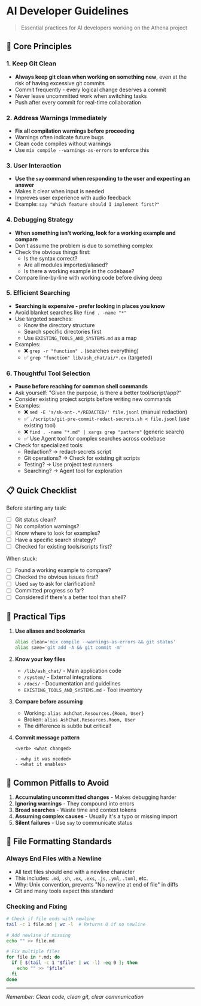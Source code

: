 # AI Developer Guidelines

> Essential practices for AI developers working on the Athena project

## 🎯 Core Principles

### 1. Keep Git Clean
- **Always keep git clean when working on something new**, even at the risk of having excessive git commits
- Commit frequently - every logical change deserves a commit
- Never leave uncommitted work when switching tasks
- Push after every commit for real-time collaboration

### 2. Address Warnings Immediately
- **Fix all compilation warnings before proceeding**
- Warnings often indicate future bugs
- Clean code compiles without warnings
- Use `mix compile --warnings-as-errors` to enforce this

### 3. User Interaction
- **Use the `say` command when responding to the user and expecting an answer**
- Makes it clear when input is needed
- Improves user experience with audio feedback
- Example: `say "Which feature should I implement first?"`

### 4. Debugging Strategy
- **When something isn't working, look for a working example and compare**
- Don't assume the problem is due to something complex
- Check the obvious things first:
  - Is the syntax correct?
  - Are all modules imported/aliased?
  - Is there a working example in the codebase?
- Compare line-by-line with working code before diving deep

### 5. Efficient Searching
- **Searching is expensive - prefer looking in places you know**
- Avoid blanket searches like `find . -name "*"`
- Use targeted searches:
  - Know the directory structure
  - Search specific directories first
  - Use `EXISTING_TOOLS_AND_SYSTEMS.md` as a map
- Examples:
  - ❌ `grep -r "function" .` (searches everything)
  - ✅ `grep "function" lib/ash_chat/ai/*.ex` (targeted)

### 6. Thoughtful Tool Selection
- **Pause before reaching for common shell commands**
- Ask yourself: "Given the purpose, is there a better tool/script/app?"
- Consider existing project scripts before writing new commands
- Examples:
  - ❌ `sed -E 's/sk-ant-.*/REDACTED/' file.jsonl` (manual redaction)
  - ✅ `./scripts/git-pre-commit-redact-secrets.sh < file.jsonl` (use existing tool)
  - ❌ `find . -name "*.md" | xargs grep "pattern"` (generic search)
  - ✅ Use Agent tool for complex searches across codebase
- Check for specialized tools:
  - Redaction? → redact-secrets script
  - Git operations? → Check for existing git scripts
  - Testing? → Use project test runners
  - Searching? → Agent tool for exploration

## 📋 Quick Checklist

Before starting any task:
- [ ] Git status clean?
- [ ] No compilation warnings?
- [ ] Know where to look for examples?
- [ ] Have a specific search strategy?
- [ ] Checked for existing tools/scripts first?

When stuck:
- [ ] Found a working example to compare?
- [ ] Checked the obvious issues first?
- [ ] Used `say` to ask for clarification?
- [ ] Committed progress so far?
- [ ] Considered if there's a better tool than shell?

## 🔧 Practical Tips

1. **Use aliases and bookmarks**
   ```bash
   alias clean='mix compile --warnings-as-errors && git status'
   alias save='git add -A && git commit -m'
   ```

2. **Know your key files**
   - `/lib/ash_chat/` - Main application code
   - `/system/` - External integrations
   - `/docs/` - Documentation and guidelines
   - `EXISTING_TOOLS_AND_SYSTEMS.md` - Tool inventory

3. **Compare before assuming**
   - Working: `alias AshChat.Resources.{Room, User}`
   - Broken: `alias AshChat.Resources.Room, User`
   - The difference is subtle but critical!

4. **Commit message pattern**
   ```
   <verb> <what changed>
   
   - <why it was needed>
   - <what it enables>
   ```

## 🚨 Common Pitfalls to Avoid

1. **Accumulating uncommitted changes** - Makes debugging harder
2. **Ignoring warnings** - They compound into errors
3. **Broad searches** - Waste time and context tokens
4. **Assuming complex causes** - Usually it's a typo or missing import
5. **Silent failures** - Use `say` to communicate status

## 📝 File Formatting Standards

### Always End Files with a Newline
- All text files should end with a newline character
- This includes: `.md`, `.sh`, `.ex`, `.exs`, `.js`, `.yml`, `.toml`, etc.
- Why: Unix convention, prevents "No newline at end of file" in diffs
- Git and many tools expect this standard

### Checking and Fixing
```bash
# Check if file ends with newline
tail -c 1 file.md | wc -l  # Returns 0 if no newline

# Add newline if missing
echo "" >> file.md

# Fix multiple files
for file in *.md; do
  if [ $(tail -c 1 "$file" | wc -l) -eq 0 ]; then
    echo "" >> "$file"
  fi
done
```

---

*Remember: Clean code, clean git, clear communication*
